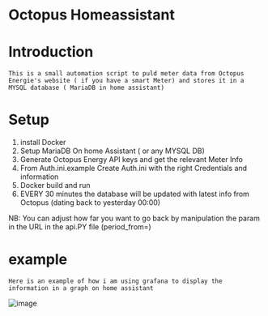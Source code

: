 # Octopus Homeassistant

# Introduction
    This is a small automation script to puld meter data from Octopus Energie's website ( if you have a smart Meter) and stores it in a MYSQL database ( MariaDB in home assistant)
# Setup
1. install Docker
2. Setup MariaDB On home Assistant ( or any MYSQL DB)
3. Generate Octopus Energy API keys and get the relevant Meter Info
4. From Auth.ini.example Create Auth.ini with the right Credentials and information
5. Docker build and run 
6. EVERY 30 minutes the database will be updated with latest info from Octopus (dating back to yesterday 00:00) 

NB: You can adjust how far you want to go back by manipulation the param in the URL in the api.PY file (period_from=)

# example 
    Here is an example of how i am using grafana to display the information in a graph on home assistant
    
![image](https://user-images.githubusercontent.com/12627412/131188958-a58974a4-794d-48d2-be7f-94b3174fb1ff.png)
